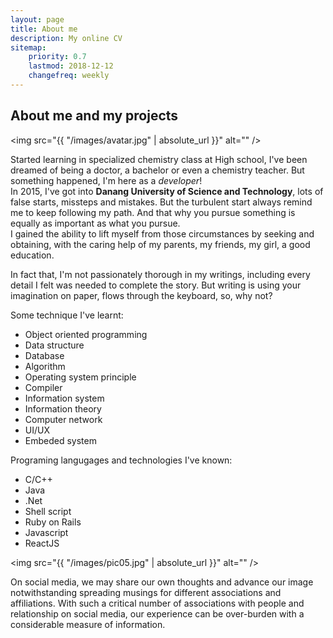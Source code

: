 ```yaml
---
layout: page
title: About me
description: My online CV
sitemap:
    priority: 0.7
    lastmod: 2018-12-12
    changefreq: weekly
---
```

## About me and my projects

<span class="image left"><img src="{{ "/images/avatar.jpg" | absolute_url }}" alt="" /></span>

Started learning in specialized chemistry class at High school, I've been dreamed of being a doctor, a bachelor or even a chemistry teacher.
But something happened, I'm here as a *developer*! <br/>
In 2015, I've got into **Danang University of Science and Technology**, lots of false starts, missteps and mistakes. But the turbulent start always remind me to keep following my path. And that why you pursue something is equally as important as what you pursue. <br/>
I gained the ability to lift myself from those circumstances by seeking and obtaining, with the caring help of my parents, my friends, my girl, a good education.

In fact that, I'm not passionately thorough in my writings, including every detail I felt was needed to complete the story. But writing is using your imagination on paper, flows through the keyboard, so, why not? <br/>

Some technique I've learnt:
- Object oriented programming
- Data structure
- Database
- Algorithm
- Operating system principle
- Compiler
- Information system
- Information theory
- Computer network
- UI/UX
- Embeded system

Programing langugages and technologies I've known:
- C/C++
- Java
- .Net
- Shell script
- Ruby on Rails
- Javascript
- ReactJS

<span class="image left"><img src="{{ "/images/pic05.jpg" | absolute_url }}" alt="" /></span>

On social media, we may share our own thoughts and advance our image notwithstanding spreading musings for different associations and affiliations. With such a critical number of associations with people and relationship on social media, our experience can be over-burden with a considerable measure of information.
